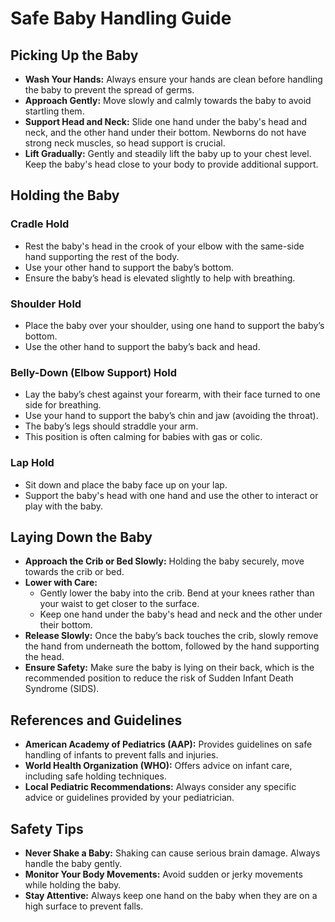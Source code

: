 # Safe Baby Handling Guide

## Picking Up the Baby

- **Wash Your Hands:** Always ensure your hands are clean before handling the baby to prevent the spread of germs.
- **Approach Gently:** Move slowly and calmly towards the baby to avoid startling them.
- **Support Head and Neck:** Slide one hand under the baby's head and neck, and the other hand under their bottom. Newborns do not have strong neck muscles, so head support is crucial.
- **Lift Gradually:** Gently and steadily lift the baby up to your chest level. Keep the baby's head close to your body to provide additional support.

## Holding the Baby

### Cradle Hold
- Rest the baby's head in the crook of your elbow with the same-side hand supporting the rest of the body.
- Use your other hand to support the baby’s bottom.
- Ensure the baby’s head is elevated slightly to help with breathing.

### Shoulder Hold
- Place the baby over your shoulder, using one hand to support the baby’s bottom.
- Use the other hand to support the baby’s back and head.

### Belly-Down (Elbow Support) Hold
- Lay the baby’s chest against your forearm, with their face turned to one side for breathing.
- Use your hand to support the baby’s chin and jaw (avoiding the throat).
- The baby’s legs should straddle your arm.
- This position is often calming for babies with gas or colic.

### Lap Hold
- Sit down and place the baby face up on your lap.
- Support the baby's head with one hand and use the other to interact or play with the baby.

## Laying Down the Baby

- **Approach the Crib or Bed Slowly:** Holding the baby securely, move towards the crib or bed.
- **Lower with Care:**
   - Gently lower the baby into the crib. Bend at your knees rather than your waist to get closer to the surface.
   - Keep one hand under the baby's head and neck and the other under their bottom.
- **Release Slowly:** Once the baby’s back touches the crib, slowly remove the hand from underneath the bottom, followed by the hand supporting the head.
- **Ensure Safety:** Make sure the baby is lying on their back, which is the recommended position to reduce the risk of Sudden Infant Death Syndrome (SIDS).

## References and Guidelines

- **American Academy of Pediatrics (AAP):** Provides guidelines on safe handling of infants to prevent falls and injuries.
- **World Health Organization (WHO):** Offers advice on infant care, including safe holding techniques.
- **Local Pediatric Recommendations:** Always consider any specific advice or guidelines provided by your pediatrician.

## Safety Tips

- **Never Shake a Baby:** Shaking can cause serious brain damage. Always handle the baby gently.
- **Monitor Your Body Movements:** Avoid sudden or jerky movements while holding the baby.
- **Stay Attentive:** Always keep one hand on the baby when they are on a high surface to prevent falls.
